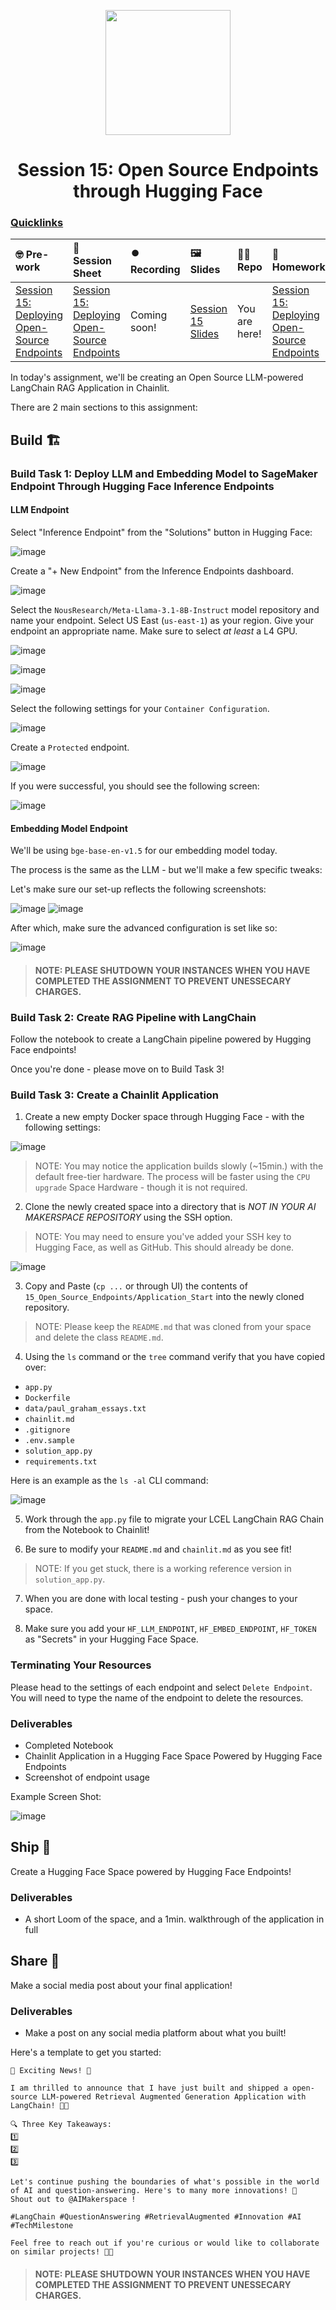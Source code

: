 <p align = "center" draggable=”false” ><img src="https://github.com/AI-Maker-Space/LLM-Dev-101/assets/37101144/d1343317-fa2f-41e1-8af1-1dbb18399719" 
     width="200px"
     height="auto"/>
</p>

<h1 align="center" id="heading">Session 15: Open Source Endpoints through Hugging Face</h1>

### [Quicklinks](https://github.com/AI-Maker-Space/AIE5/00_AIM_Quicklinks)

| 🤓 Pre-work | 📰 Session Sheet | ⏺️ Recording     | 🖼️ Slides        | 👨‍💻 Repo         | 📝 Homework      | 📁 Feedback       |
|:-----------------|:-----------------|:-----------------|:-----------------|:-----------------|:-----------------|:-----------------|
| [Session 15: Deploying Open-Source Endpoints](https://www.notion.so/Session-15-Deploying-Open-Source-Endpoints-1c8cd547af3d814aa6aecde3466415a0?pvs=4#1c8cd547af3d8157aa70f5d402d14458) | [Session 15: Deploying Open-Source Endpoints](https://www.notion.so/Session-15-Deploying-Open-Source-Endpoints-1c8cd547af3d814aa6aecde3466415a0) | Coming soon! | [Session 15 Slides](https://www.canva.com/design/DAGjaWkII_A/7FVfZ1bosZDJCOk_rvH49w/edit?utm_content=DAGjaWkII_A&utm_campaign=designshare&utm_medium=link2&utm_source=sharebutton) | You are here! | [Session 15: Deploying Open-Source Endpoints](https://forms.gle/gju4GeFzpWUzxT7W8) | [AIE6 Feedback 5/20](https://forms.gle/GA9dGsDHsGGTPRQN7) |




In today's assignment, we'll be creating an Open Source LLM-powered LangChain RAG Application in Chainlit.

There are 2 main sections to this assignment:

## Build 🏗️

### Build Task 1: Deploy LLM and Embedding Model to SageMaker Endpoint Through Hugging Face Inference Endpoints

#### LLM Endpoint

Select "Inference Endpoint" from the "Solutions" button in Hugging Face:

![image](https://i.imgur.com/bN08WvU.png)

Create a "+ New Endpoint" from the Inference Endpoints dashboard.

![image](https://i.imgur.com/41BmHPl.png)

Select the `NousResearch/Meta-Llama-3.1-8B-Instruct` model repository and name your endpoint. Select US East (`us-east-1`) as your region. Give your endpoint an appropriate name. Make sure to select *at least* a L4 GPU. 

![image](https://i.imgur.com/tvvpFt0.png)

![image](https://i.imgur.com/YW6hLXY.png)

![image](https://i.imgur.com/3ttJljc.png)

Select the following settings for your `Container Configuration`.

![image](https://i.imgur.com/10deNnA.png)

Create a `Protected` endpoint.

![image](https://i.imgur.com/GUni11E.png)

If you were successful, you should see the following screen:

![image](https://i.imgur.com/Uhqqr3B.png)

#### Embedding Model Endpoint
We'll be using `bge-base-en-v1.5` for our embedding model today.

The process is the same as the LLM - but we'll make a few specific tweaks:

Let's make sure our set-up reflects the following screenshots:

![image](https://i.imgur.com/zQj6BBG.png)
![image](https://i.imgur.com/u3U7WC4.png)

After which, make sure the advanced configuration is set like so:

![image](https://i.imgur.com/v3qkc0H.png)

> #### NOTE: PLEASE SHUTDOWN YOUR INSTANCES WHEN YOU HAVE COMPLETED THE ASSIGNMENT TO PREVENT UNESSECARY CHARGES.

### Build Task 2: Create RAG Pipeline with LangChain

Follow the notebook to create a LangChain pipeline powered by Hugging Face endpoints!

Once you're done - please move on to Build Task 3!

### Build Task 3: Create a Chainlit Application

1. Create a new empty Docker space through Hugging Face - with the following settings:

![image](https://i.imgur.com/0YzyQX7.png)

> NOTE: You may notice the application builds slowly (~15min.) with the default free-tier hardware. The process will be faster using the `CPU upgrade` Space Hardware - though it is not required. 

2. Clone the newly created space into a directory that is *NOT IN YOUR AI MAKERSPACE REPOSITORY* using the SSH option.

> NOTE: You may need to ensure you've added your SSH key to Hugging Face, as well as GitHub. This should already be done.

![image](https://i.imgur.com/5RyBdP5.png)

3. Copy and Paste (`cp ...` or through UI) the contents of `15_Open_Source_Endpoints/Application_Start` into the newly cloned repository. 

> NOTE: Please keep the `README.md` that was cloned from your space and delete the class `README.md`.

4. Using the `ls` command or the `tree` command verify that you have copied over: 
 - `app.py`
 - `Dockerfile`
 - `data/paul_graham_essays.txt`
 - `chainlit.md`
 - `.gitignore`
 - `.env.sample`
 - `solution_app.py`
 - `requirements.txt`

 Here is an example as the `ls -al` CLI command: 

 ![image](https://i.imgur.com/vazGYeb.png)

 5. Work through the `app.py` file to migrate your LCEL LangChain RAG Chain from the Notebook to Chainlit!

 6. Be sure to modify your `README.md` and `chainlit.md` as you see fit!

 > NOTE: If you get stuck, there is a working reference version in `solution_app.py`.

 7. When you are done with local testing - push your changes to your space. 

 8. Make sure you add your `HF_LLM_ENDPOINT`, `HF_EMBED_ENDPOINT`, `HF_TOKEN` as "Secrets" in your Hugging Face Space.

### Terminating Your Resources

Please head to the settings of each endpoint and select `Delete Endpoint`. You will need to type the name of the endpoint to delete the resources.

### Deliverables

- Completed Notebook
- Chainlit Application in a Hugging Face Space Powered by Hugging Face Endpoints
- Screenshot of endpoint usage

Example Screen Shot:

![image](https://i.imgur.com/qfbcVpS.png)

## Ship 🚢

Create a Hugging Face Space powered by Hugging Face Endpoints!

### Deliverables

- A short Loom of the space, and a 1min. walkthrough of the application in full

## Share 🚀

Make a social media post about your final application!

### Deliverables

- Make a post on any social media platform about what you built!

Here's a template to get you started:

```
🚀 Exciting News! 🚀

I am thrilled to announce that I have just built and shipped a open-source LLM-powered Retrieval Augmented Generation Application with LangChain! 🎉🤖

🔍 Three Key Takeaways:
1️⃣ 
2️⃣ 
3️⃣ 

Let's continue pushing the boundaries of what's possible in the world of AI and question-answering. Here's to many more innovations! 🚀
Shout out to @AIMakerspace !

#LangChain #QuestionAnswering #RetrievalAugmented #Innovation #AI #TechMilestone

Feel free to reach out if you're curious or would like to collaborate on similar projects! 🤝🔥
```

> #### NOTE: PLEASE SHUTDOWN YOUR INSTANCES WHEN YOU HAVE COMPLETED THE ASSIGNMENT TO PREVENT UNESSECARY CHARGES.
